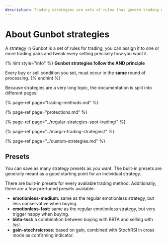 ```yaml
---
description: Trading strategies are sets of rules that govern trading execution.
---
```


# About Gunbot strategies

A strategy in Gunbot is a set of rules for trading, you can assign it to one or more trading pairs and tweak every setting precisely how you want it.

{% hint style="info" %}
**Gunbot strategies follow the AND principle**

Every buy or sell condition you set, must occur in the **same** round of processing.
{% endhint %}

Because strategies are a very long topic, the documentation is split into different pages:

{% page-ref page="trading-methods.md" %}

{% page-ref page="protections.md" %}

{% page-ref page="../regular-strategies-spot-trading/" %}

{% page-ref page="../margin-trading-strategies/" %}

{% page-ref page="../custom-strategies.md" %}



## Presets

You can save as many strategy presets as you want. The built-in presets are generally meant as a good starting point for an individual strategy.

There are built-in presets for every available trading method. Additionally, there are a few pre-tuned presets available:

* **emotionless-medium:** same as the regular emotionless strategy, but less conservative when buying.
* **emotionless-fast:** same as the regular emotionless strategy, but very trigger happy when buying.
* **bbta-tssl:** a combination between buying with BBTA and selling with tssl.
* **gain-stochrsicross:** based on gain, combined with StochRSI in cross mode as  confirming indicator.

